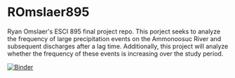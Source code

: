# ROmslaer895
Ryan Omslaer's ESCI 895 final project repo. This porject seeks to analyze the frequency of large precipitation events on the Ammonoosuc River and subsequent discharges after a lag time. Additionally, this project will analyze whether the frequency of these events is increasing over the study period.

[![Binder](https://mybinder.org/badge_logo.svg)](https://mybinder.org/v2/gh/ROmslaer/ROmslaer895/HEAD)
